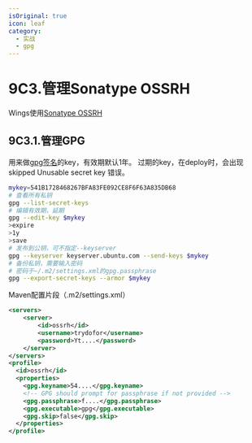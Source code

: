 ```yaml
---
isOriginal: true
icon: leaf
category:
  - 实战
  - gpg
---
```


# 9C3.管理Sonatype OSSRH

Wings使用[Sonatype OSSRH](https://central.sonatype.org/publish/publish-guide)

## 9C3.1.管理GPG

用来做[gpg签名](https://central.sonatype.org/publish/requirements/gpg)的key，有效期默认1年。
过期的key，在deploy时，会出现 skipped Unusable secret key 错误。

```bash
mykey=541B1728468267BFA83FE092CE8F6F63A835DB68
# 查看所有私钥
gpg --list-secret-keys
# 编辑有效期，延期
gpg --edit-key $mykey
>expire
>1y
>save
# 发布到公钥，可不指定--keyserver
gpg --keyserver keyserver.ubuntu.com --send-keys $mykey
# 备份私钥，需要输入密码
# 密码于~/.m2/settings.xml的gpg.passphrase
gpg --export-secret-keys --armor $mykey
```

Maven配置片段（.m2/settings.xml）

```xml
<servers>
    <server>
        <id>ossrh</id>
        <username>trydofor</username>
        <password>Yt....</password>
    </server>
</servers>
<profile>
  <id>ossrh</id>
  <properties>
    <gpg.keyname>54....</gpg.keyname>
    <!-- GPG should prompt for passphrase if not provided -->
    <gpg.passphrase>f....</gpg.passphrase>
    <gpg.executable>gpg</gpg.executable>
    <gpg.skip>false</gpg.skip>
  </properties>
</profile>
```
